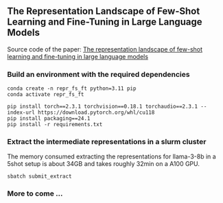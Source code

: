 ## The Representation Landscape of Few-Shot Learning and Fine-Tuning in Large Language Models

Source code of the paper:  [The representation landscape of few-shot learning and fine-tuning in large language models](https://arxiv.org/abs/2409.03662)


### Build an environment with the required dependencies
```
conda create -n repr_fs_ft python=3.11 pip
conda activate repr_fs_ft

pip install torch==2.3.1 torchvision==0.18.1 torchaudio==2.3.1 --index-url https://download.pytorch.org/whl/cu118
pip install packaging==24.1
pip install -r requirements.txt
```

### Extract the intermediate representations in a slurm cluster

The memory consumed extracting the representations for llama-3-8b in a 5shot setup is about 34GB and takes roughly 32min on a A100 GPU.

```
sbatch submit_extract
```

### More to come ...
